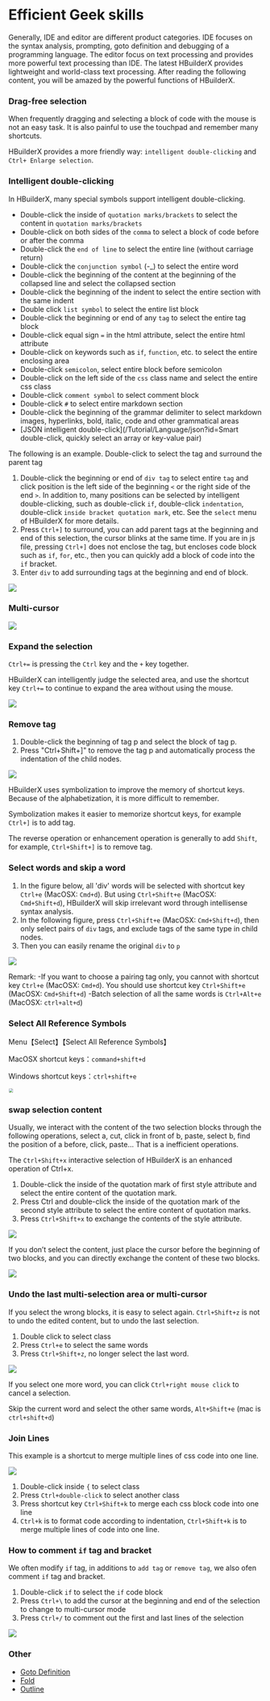 # Efficient Geek skills

Generally, IDE and editor are different product categories. IDE focuses on the syntax analysis, prompting, goto definition and debugging of a programming language. The editor focus on text processing and provides more powerful text processing than IDE. The latest HBuilderX provides lightweight and world-class text processing. After reading the following content, you will be amazed by the powerful functions of HBuilderX.

### Drag-free selection

When frequently dragging and selecting a block of code with the mouse is not an easy task. It is also painful to use the touchpad and remember many shortcuts.

HBuilderX provides a more friendly way: `intelligent double-clicking` and `Ctrl+ Enlarge selection`.

### Intelligent double-clicking

In HBuilderX, many special symbols support intelligent double-clicking.

- Double-click the inside of `quotation marks/brackets` to select the content in `quotation marks/brackets`
- Double-click on both sides of the `comma` to select a block of code before or after the comma
- Double-click the `end of line` to select the entire line (without carriage return)
- Double-click the `conjunction symbol` (-_) to select the entire word
- Double-click the beginning of the content at the beginning of the collapsed line and select the collapsed section
- Double-click the beginning of the indent to select the entire section with the same indent
- Double click `list symbol` to select the entire list block
- Double-click the beginning or end of any `tag` to select the entire tag block
- Double-click equal sign `=` in the html attribute, select the entire html attribute
- Double-click on keywords such as `if`, `function`, etc. to select the entire enclosing area
- Double-click `semicolon`, select entire block before semicolon
- Double-click on the left side of the `css` class name and select the entire css class
- Double-click `comment symbol` to select comment block
- Double-click `#` to select entire markdown section
- Double-click the beginning of the grammar delimiter to select markdown images, hyperlinks, bold, italic, code and other grammatical areas
- [JSON intelligent double-click](/Tutorial/Language/json?id=Smart double-click, quickly select an array or key-value pair)

The following is an example. Double-click to select the tag and surround the parent tag

1. Double-click the beginning or end of `div tag` to select entire `tag` and click position is the left side of the beginning `<` or the right side of the end `>`. In addition to, many positions can be selected by intelligent double-clicking, such as double-click `if`, double-click `indentation`, double-click `inside bracket quotation mark`, etc. See the `select` menu of HBuilderX for more details.
2. Press `Ctrl+]` to surround, you can add parent tags at the beginning and end of this selection, the cursor blinks at the same time. If you are in js file, pressing `Ctrl+]` does not enclose the tag, but encloses code block such as `if`, `for`, etc., then you can quickly add a block of code into the `if` bracket.
3. Enter `div` to add surrounding tags at the beginning and end of block.

<img src="/static/snapshots/tutorial/dbclick.gif" />

### Multi-cursor

<img src="/static/snapshots/tutorial/more_cursor.gif" />


### Expand the selection

`Ctrl+=` is pressing the `Ctrl` key and the `+` key together.

HBuilderX can intelligently judge the selected area, and use the shortcut key `Ctrl+=` to continue to expand the area without using the mouse.

<img src="/static/snapshots/tutorial/selection_expand.gif" />


### Remove tag

1. Double-click the beginning of tag p and select the block of tag p.
2. Press "Ctrl+Shift+]" to remove the tag p and automatically process the indentation of the child nodes.

<img src="/static/snapshots/tutorial/selection_1.gif" />

HBuilderX uses symbolization to improve the memory of shortcut keys. Because of the alphabetization, it is more difficult to remember.

Symbolization makes it easier to memorize shortcut keys, for example `Ctrl+]` is to add tag.

The reverse operation or enhancement operation is generally to add `Shift`, for example, `Ctrl+Shift+]` is to remove tag.

### Select words and skip a word

1. In the figure below, all 'div' words will be selected with shortcut key `Ctrl+e` (MacOSX: `Cmd+d`). But using `Ctrl+Shift+e` (MacOSX: `Cmd+Shift+d`), HBuilderX will skip irrelevant word through intellisense syntax analysis.
2. In the following figure, press `Ctrl+Shift+e` (MacOSX: `Cmd+Shift+d`), then only select pairs of `div` tags, and exclude tags of the same type in child nodes.
3. Then you can easily rename the original `div` to `p`

<img src="/static/snapshots/tutorial/selection_2.gif" />

Remark:
-If you want to choose a pairing tag only, you cannot with shortcut key `Ctrl+e` (MacOSX: `Cmd+d`). You should use shortcut key `Ctrl+Shift+e` (MacOSX: `Cmd+Shift+d`)
-Batch selection of all the same words is `Ctrl+Alt+e` (MacOSX: `ctrl+alt+d`)

### Select All Reference Symbols

Menu【Select】【Select All Reference Symbols】

MacOSX shortcut keys：`command+shift+d`

Windows shortcut keys：`ctrl+shift+e`

<img src="/static/snapshots/tutorial/renameTag.gif" style="zoom: 50%;border: 1px solid #eee; border-radius: 5px;" >

### swap selection content

Usually, we interact with the content of the two selection blocks through the following operations, select a, cut, click in front of b, paste, select b, find the position of a before, click, paste... That is a inefficient operations.

The `Ctrl+Shift+x` interactive selection of HBuilderX is an enhanced operation of Ctrl+x.

1. Double-click the inside of the quotation mark of first style attribute and select the entire content of the quotation mark.
2. Press Ctrl and double-click the inside of the quotation mark of the second style attribute to select the entire content of quotation marks.
3. Press `Ctrl+Shift+x` to exchange the contents of the style attribute.

<img src="/static/snapshots/tutorial/selection_swap_1.gif" />

If you don’t select the content, just place the cursor before the beginning of two blocks, and you can directly exchange the content of these two blocks.

<img src="/static/snapshots/tutorial/selection_swap_2.gif" />


### Undo the last multi-selection area or multi-cursor

If you select the wrong blocks, it is easy to select again. `Ctrl+Shift+z` is not to undo the edited content, but to undo the last selection.

1. Double click to select class
2. Press `Ctrl+e` to select the same words
3. Press `Ctrl+Shift+z`, no longer select the last word.

<img src="/static/snapshots/tutorial/selection_cancel.gif" />

If you select one more word, you can click `Ctrl+right mouse click` to cancel a selection.

Skip the current word and select the other same words, `Alt+Shift+e` (mac is `ctrl+shift+d`)


### Join Lines

This example is a shortcut to merge multiple lines of css code into one line.

<img src="/static/snapshots/tutorial/selection_merge.gif" />

1. Double-click inside `{` to select class
2. Press `Ctrl+double-click` to select another class
3. Press shortcut key `Ctrl+Shift+k` to merge each css block code into one line
4. `Ctrl+k` is to format code according to indentation, `Ctrl+Shift+k` is to merge multiple lines of code into one line.

### How to comment `if` tag and bracket

We often modify `if` tag, in additions to `add tag` or `remove tag`, we also ofen comment  `if` tag and bracket.

1. Double-click `if` to select the `if` code block
2. Press `Ctrl+\` to add the cursor at the beginning and end of the selection to change to multi-cursor mode
3. Press `Ctrl+/` to comment out the first and last lines of the selection

<img src="/static/snapshots/tutorial/selection_if.gif" />

### Other
- [Goto Definition](/Tutorial/UserGuide/goto?id=转到定义)
- [Fold](Tutorial/UserGuide/fold)
- [Outline](/Tutorial/userinterface?id=文档结构图)
